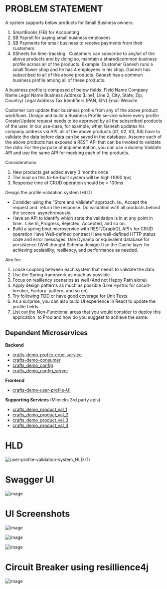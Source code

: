 # PROBLEM STATEMENT
A system supports below products for Small Business owners:
1. SmartBooks (FB) for Accounting
2. SB Payroll for paying small business employees
3. SB Payments for small business to receive payments from their customers
4. SSheets for time-tracking  
Customers can subscribe to any/all of the above products and by doing so, maintain a shared/common business profile across all of the products.
Example: Customer Ganesh runs a small flower shop and he has 4 employees in his shop. Ganesh has subscribed to all of the above products. Ganesh has a common business profile among all of these products.

A business profile is composed of below fields:
Field Name
Company Name Legal Name Business Address (Line1, Line 2, City, State, Zip, Country) Legal Address Tax Identifiers (PAN, EIN) Email Website

Customer can update their business profile from any of the above product workflows. Design and build a Business Profile service where every profile Create/Update request needs to be approved by all the subscribed products of the user.
In our use-case, for example, when Ganesh updates his company address via API, all of the above products (#1, #2, #3, #4) have to validate the data before data can be saved in the database.
Assume each of the above products has exposed a REST API that can be invoked to validate the data. For the purpose of implementation, you can use a dummy Validate API and use the same API for mocking each of the products.

Considerations
1. New products get added every 3 months once
2. The load on this to-be-built system will be high (1000 tps)
3. Response time of CRUD operation should be < 100ms  
 
Design the profile validation system (HLD)
* Consider using the “Store and Validate” approach. Ie., Accept the request and  return the response. Do validation with all products behind the scenes  asynchronously.  
* Have an API to identify which state the validation is in at any point in time.  Like In_Progress, Rejected, Accepted, and so on. 
* Build a spring boot microservice with REST/GraphQL API’s for CRUD operation Have Well-defined contract Have well-defined HTTP status code and error messages. Use Dynamo or equivalent database for persistence (Well thought Schema design) Use the Cache layer for achieving scalability, resiliency, and performance as needed.


Aim for:
1. Loose coupling between each system that needs to validate the data.
2. Use the Spring framework as much as possible.
3. Focus on resiliency scenarios as well (And not Happy Path alone)
4. Apply design patterns as much as possible (Like Hystrix for circuit-breaker, Factory  pattern, and so on)
5. Try following TDD or have good coverage for Unit Tests.
6. As a surprise, you can also build UI experience in React to update the profile fields.
7. List out the Non-Functional areas that you would consider to deploy this application  to Prod and how do you suggest to achieve the same.

## Dependent Microservices
**Backend**
- [crafts-demo-profile-crud-service](https://github.com/arpan-banerjee7/crafts-demo-profile-crud-service)
- [crafts-demo-consumer](https://github.com/arpan-banerjee7/crafts-demo-consumer)
- [crafts_demo_config](https://github.com/arpan-banerjee7/crafts_demo_config)
- [crafts_demo_config_server](https://github.com/arpan-banerjee7/crafts_demo_config_server)

**Frontend**
- [crafts-demo-user-profile-UI](https://github.com/arpan-banerjee7/crafts-demo-user-profile-UI)

**Supporting Services** (Mimicks 3rd party apis)
- [crafts_demo_product_val_1](https://github.com/arpan-banerjee7/crafts_demo_product_val_1)
- [crafts_demo_product_val_2](https://github.com/arpan-banerjee7/crafts_demo_product_val_2)
- [crafts_demo_product_val_3](https://github.com/arpan-banerjee7/crafts_demo_product_val_3)
- [crafts_demo_product_val_4](https://github.com/arpan-banerjee7/crafts_demo_product_val_4)


# HLD
![user-profile-validation-system_HLD (1)](https://github.com/arpan-banerjee7/crafts-demo-profile-crud-service/assets/62155359/a34b2940-8e37-4ba7-b992-e926ac887567)

# Swagger UI
![image](https://github.com/arpan-banerjee7/crafts-demo-profile-crud-service/assets/62155359/14e52a0c-c863-4194-9f5b-174cd9396bd1)

# UI Screenshots
![image](https://github.com/arpan-banerjee7/crafts-demo-profile-crud-service/assets/62155359/3c0ed446-9297-4f41-9fea-d7ae2448ecfc)

![image](https://github.com/arpan-banerjee7/crafts-demo-profile-crud-service/assets/62155359/21e78d0a-76b4-4d8a-bd6c-f2754ce3d033)

![image](https://github.com/arpan-banerjee7/crafts-demo-profile-crud-service/assets/62155359/79ad8f33-bdcb-4102-926d-c0f1cde3667d)

# Circuit Breaker using resillience4j
![image](https://github.com/arpan-banerjee7/crafts-demo-profile-crud-service/assets/62155359/9451610a-e717-4186-a5ab-f024d78950dc)







